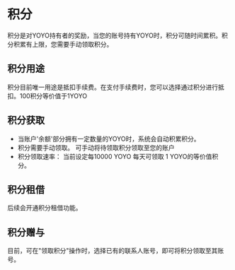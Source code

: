 # 积分
积分是对YOYO持有者的奖励，当您的账号持有YOYO时，积分可随时间累积。积分积累有上限，您需要手动领取积分。

## 积分用途

积分目前唯一用途是抵扣手续费。在支付手续费时，您可以选择通过积分进行抵扣。100积分等价值于1YOYO

## 积分获取
- 当账户'余额'部分拥有一定数量的YOYO时，系统会自动积累积分。
- 积分需要手动领取。 可手动将待领取积分领取至您的账户
- 积分领取速率： 当前设定每10000 YOYO 每天可领取 1 YOYO的等价值积分。

## 积分租借

后续会开通积分租借功能。

## 积分赠与

目前，可在"领取积分"操作时，选择已有的联系人账号，即可将积分领取至其账号。